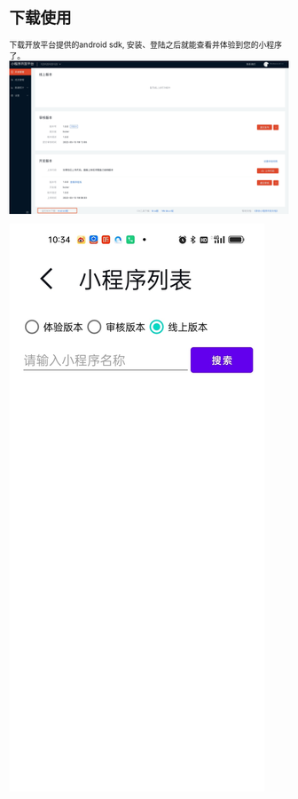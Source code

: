 # 下载使用
  下载开放平台提供的android sdk, 安装、登陆之后就能查看并体验到您的小程序了。
  ![sdk](../../../../../image/IoT/IoT-Aep/mp-sdk.jpeg)
  
  ![sdk](../../../../../image/IoT/IoT-Aep/mp-use.jpeg)
   